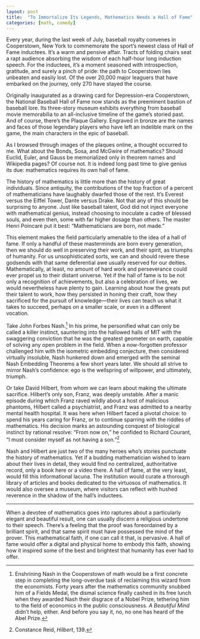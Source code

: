 ```yaml
---
layout: post
title:  "To Immortalize Its Legends, Mathematics Needs a Hall of Fame"
categories: [math, comedy]
---
```


Every year, during the last week of July, baseball royalty convenes in Cooperstown, New York to commemorate the sport’s newest class of Hall of Fame inductees. It’s a warm and pensive affair. Tracts of folding chairs seat a rapt audience absorbing the wisdom of each half-hour long induction speech. For the inductees, it’s a moment seasoned with introspection, gratitude, and  surely a pinch of pride: the path to Cooperstown lies unbeaten and easily lost. Of the over 20,000 major leaguers that have embarked on the journey, only 270 have stayed the course.

Originally inaugurated as a drawing card for Depression-era Cooperstown, the National Baseball Hall of Fame now stands as the preeminent bastion of baseball lore. Its three-story museum exhibits everything from baseball movie memorabilia to an all-inclusive timeline of the game’s storied past. And of course, there’s the Plaque Gallery. Engraved in bronze are the names and faces of those legendary players who have left an indelible mark on the game, the main characters in the epic of baseball.

As I browsed through images of the plaques online, a thought occurred to me. What about the Bonds, Sosa, and McGwire of mathematics? Should Euclid, Euler, and Gauss be memorialized only in theorem names and Wikipedia pages? Of course not. It is indeed long past time to give genius its due: mathematics requires its own hall of fame.

The history of mathematics is little more than the history of great individuals. Since antiquity, the contributions of the top fraction of a percent of mathematicians have laughably dwarfed those of the rest. It’s Everest versus the Eiffel Tower, Dante versus Drake. Not that any of this should be surprising to anyone. Just like baseball talent, God did not inject everyone with mathematical genius, instead choosing to inoculate a cadre of blessed souls, and even then, some with far higher dosage than others. The master Henri Poincaré put it best: “Mathematicians are born, not made.”

This element makes the field particularly amenable to the idea of a hall of fame. If only a handful of these masterminds are born every generation, then we should do well in preserving their work, and their spirit, as triumphs of humanity. For us unsophisticated sorts, we can and should revere these godsends with that same deferential awe usually reserved for our deities. Mathematically, at least, no amount of hard work and perseverance could ever propel us to their distant universe. Yet if the hall of fame is to be not only a recognition of achievements, but also a celebration of lives, we would nevertheless have plenty to gain. Learning about how the greats put their talent to work, how they persisted in honing their craft, how they sacrificed for the pursuit of knowledge—their lives can teach us what it takes to succeed, perhaps on a smaller scale, or even in a different vocation.

Take John Forbes Nash.[^1] In his prime, he personified what can only be called a killer instinct, sauntering into the hallowed halls of MIT with the swaggering conviction that he was the greatest geometer on earth, capable of solving any open problem in the field. When a now-forgotten professor challenged him with the isometric embedding conjecture, then considered virtually insoluble, Nash hunkered down and emerged with the seminal Nash Embedding Theorems a few short years later. We should all strive to mirror Nash’s confidence: ego is the wellspring of willpower, and ultimately, triumph.

Or take David Hilbert, from whom we can learn about making the ultimate sacrifice. Hilbert’s only son, Franz, was deeply unstable. After a manic episode during which Franz raved wildly about a host of malicious phantoms, Hilbert called a psychiatrist, and Franz was admitted to a nearby mental health hospital. It was here when Hilbert faced a pivotal choice: to spend his years caring for Franz, or to continue sparring with the riddles of mathematics. His decision marks an astounding conquest of biological instinct by rational resolve: “From now on,” he confided to Richard Courant, “I must consider myself as not having a son.”[^2]

Nash and Hilbert are just two of the many heroes who’s stories punctuate the history of mathematics. Yet if a budding mathematician wished to learn about their lives in detail, they would find no centralized, authoritative record, only a book here or a video there. A hall of fame, at the very least, would fill this informational lacuna. The institution would curate a thorough library of articles and books dedicated to the virtuosos of mathematics. It would also oversee a museum, where visitors can reflect with hushed reverence in the shadow of the hall’s inductees.

---

When a devotee of mathematics goes into raptures about a particularly elegant and beautiful result, one can usually discern a religious undertone to their speech. There’s a feeling that the proof was foreordained by a brilliant spirit, and that same spirit must have possessed the mind of the prover. This mathematical faith, if one can call it that, is pervasive. A hall of fame would offer a digital and physical home to embody this faith, showing how it inspired some of the best and brightest that humanity has ever had to offer.

[^1]: Enshrining Nash in the Cooperstown of math would be a first concrete step in completing the long-overdue task of reclaiming this wizard from the economists. Forty years after the mathematics community snubbed him of a Fields Medal, the dismal science finally cashed in its free lunch when they awarded Nash their disgrace of a Nobel Prize, tethering him to the field of economics in the public consciousness. _A Beautiful Mind_ didn’t help, either. And before you say it, no, no one has heard of the Abel Prize.
[^2]: Constance Reid, _Hilbert_, 139.
